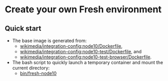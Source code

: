 # Create your own Fresh environment

## Quick start

* The base image is generated from:
  * [wikimedia/integration-config:node10/Dockerfile](https://github.com/wikimedia/integration-config/blob/de60ab21ed/dockerfiles/node10/Dockerfile.template#L1),
  * [wikimedia/integration-config:node10-test/Dockerfile](https://github.com/wikimedia/integration-config/blob/de60ab21ed/dockerfiles/node10-test/Dockerfile.template#L1), and
  * [wikimedia/integration-config:node10-test-browser/Dockerfile](https://github.com/wikimedia/integration-config/blob/de60ab21ed/dockerfiles/node10-test-browser/Dockerfile.template#L1).
* The bash script to quickly launch a temporary container
  and mount the current directory:
  * [bin/fresh-node10](./bin/fresh-node10#L3)

